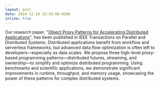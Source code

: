 ```yaml
---
layout: post
date: 2024-12-10 15:59:00-0500
inline: true
---
```


Our research paper, "[Object Proxy Patterns for Accelerating Distributed Applications](https://ieeexplore.ieee.org/document/10776778)", has been published in IEEE Transactions on Parallel and Distributed Systems. Distributed applications benefit from workflow and serverless frameworks, but advanced data flow optimization is often left to developers—especially as data scales. We propose three high-level proxy-based programming patterns—distributed futures, streaming, and ownership—to simplify and optimize distributed programming. Using benchmarks and scientific applications, we demonstrate significant improvements in runtime, throughput, and memory usage, showcasing the power of these patterns for complex distributed systems.